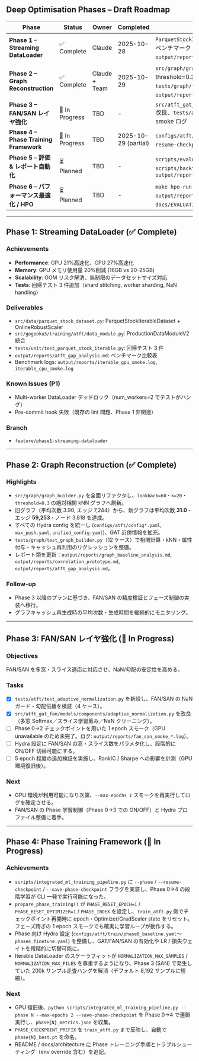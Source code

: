 ## Deep Optimisation Phases – Draft Roadmap

| Phase | Status | Owner | Completed | 主な成果物 |
|-------|--------|-------|-----------|-------------|
| **Phase 1 – Streaming DataLoader** | ✅ Complete | Claude | 2025-10-28 | `ParquetStockIterableDataset` + `OnlineRobustScaler`、GPU/CPU ベンチマーク（21-27%高速化）、回帰テスト 3 件、`output/reports/atft_gap_analysis.md` 更新 |
| **Phase 2 – Graph Reconstruction** | ✅ Complete | Claude + Team | 2025-10-29 | `src/graph/graph_builder.py` リファクタ、config 統一 (k=20, threshold=0.3, lookback=60)、`tests/graph/test_graph_builder.py`（12ケース）、`output/reports/graph_*` レポート更新 |
| **Phase 3 – FAN/SAN レイヤ強化** | 🚧 In Progress | TBD | - | `src/atft_gat_fan/models/components/adaptive_normalization.py` 改良、`tests/atft/test_adaptive_normalization.py`、FAN/SAN smoke ログ |
| **Phase 4 – Phase Training Framework** | 🚧 In Progress | TBD | 2025-10-29 (partial) | `configs/atft/train/phase0.yaml`〜`phase4.yaml`、`--phase/--resume-checkpoint` CLI、フェーズ別チェックポイント出力 |
| **Phase 5 – 評価 & レポート自動化** | ⏳ Planned | TBD | - | `scripts/evaluate_trained_model.py` の CI95・可視化拡張、`scripts/backtest_sharpe_model.py` 連携、`output/reports/max_push_evaluation.md` |
| **Phase 6 – パフォーマンス最適化 / HPO** | ⏳ Planned | TBD | - | `make hpo-run` 20 トライアル、自動サマリ `output/reports/hpo_summary_YYYYMMDD.md`、`docs/EVALUATION_REPORT_20251028.md` 更新 |

---

## Phase 1: Streaming DataLoader (✅ Complete)

### Achievements
- **Performance**: GPU 21%高速化、CPU 27%高速化
- **Memory**: GPU メモリ使用量 20%削減 (16GB vs 20-25GB)
- **Scalability**: OOM リスク解消、無制限のデータセットサイズ対応
- **Tests**: 回帰テスト 3 件追加（shard stitching, worker sharding, NaN handling）

### Deliverables
- `src/data/parquet_stock_dataset.py`: ParquetStockIterableDataset + OnlineRobustScaler
- `src/gogooku3/training/atft/data_module.py`: ProductionDataModuleV2 統合
- `tests/unit/test_parquet_stock_iterable.py`: 回帰テスト 3 件
- `output/reports/atft_gap_analysis.md`: ベンチマーク比較表
- Benchmark logs: `output/reports/iterable_gpu_smoke.log`, `iterable_cpu_smoke.log`

### Known Issues (P1)
- Multi-worker DataLoader デッドロック（num_workers=2 でテストがハング）
- Pre-commit hook 失敗（既存の lint 問題、Phase 1 非関連）

### Branch
- `feature/phase1-streaming-dataloader`

---

## Phase 2: Graph Reconstruction (✅ Complete)

### Highlights
- `src/graph/graph_builder.py` を全面リファクタし、`lookback=60`・`k=20`・`threshold=0.3` の絶対相関 kNN グラフへ刷新。
- 旧グラフ（平均次数 3.90, エッジ 7,244）から、新グラフは平均次数 **31.0**・エッジ **59,253**・ノード 3,818 を達成。
- すべての Hydra config を統一し (`configs/atft/config*.yaml`, `max_push.yaml`, `unified_config.yaml`)、GAT 近傍情報を拡充。
- `tests/graph/test_graph_builder.py`（12 ケース）で相関計算・kNN・属性付与・キャッシュ再利用のリグレッションを整備。
- レポート類を更新：`output/reports/graph_baseline_analysis.md`, `output/reports/correlation_prototype.md`, `output/reports/atft_gap_analysis.md`。

### Follow-up
- Phase 3 以降のプランに基づき、FAN/SAN の精度検証とフェーズ制御の実装へ移行。
- グラフキャッシュ再生成時の平均次数・生成時間を継続的にモニタリング。

---

## Phase 3: FAN/SAN レイヤ強化 (🚧 In Progress)

### Objectives
FAN/SAN を多窓・スライス適応に対応させ、NaN/勾配の安定性を高める。

### Tasks
- [x] `tests/atft/test_adaptive_normalization.py` を新設し、FAN/SAN の NaN ガード・勾配伝播を検証（4 ケース）。
- [x] `src/atft_gat_fan/models/components/adaptive_normalization.py` を改良（多窓 Softmax／スライス学習重み／NaN クリーニング）。
- [ ] Phase 0→2 チェックポイントを用いた 1 epoch スモーク（GPU unavailable のため未完了。ログ: `output/reports/fan_san_smoke_*.log`）。
- [ ] Hydra 設定に FAN/SAN の窓・スライス数をパラメタ化し、段階的に ON/OFF 切替可能にする。
- [ ] 5 epoch 程度の追加検証を実施し、RankIC / Sharpe への影響を計測（GPU 環境復旧後）。

### Next
- GPU 環境が利用可能になり次第、`--max-epochs 1` スモークを再実行してログを確定させる。
- FAN/SAN の Phase 学習制御（Phase 0→3 での ON/OFF）と Hydra プロファイル整備に着手。

---

## Phase 4: Phase Training Framework (🚧 In Progress)

### Achievements
- `scripts/integrated_ml_training_pipeline.py` に `--phase` / `--resume-checkpoint` / `--save-phase-checkpoint` フラグを実装し、Phase 0→4 の段階学習が CLI 一発で実行可能になった。
- `prepare_phase_training()` が `PHASE_RESET_EPOCH=1` / `PHASE_RESET_OPTIMIZER=1` / `PHASE_INDEX` を設定し、`train_atft.py` 側でチェックポイント再開時に epoch・Optimizer/GradScaler state をリセット。フェーズ跨ぎの 1 epoch スモークでも確実に学習ループが動作する。
- Phase 向け Hydra 設定 (`configs/atft/train/phase0_baseline.yaml`〜`phase4_finetune.yaml`) を整備し、GAT/FAN/SAN の有効化や LR / 損失ウェイトを段階的に切替可能に。
- Iterable DataLoader のスケーラフィットが `NORMALIZATION_MAX_SAMPLES` / `NORMALIZATION_MAX_FILES` を尊重するようになり、Phase 3 (SAN) で発生していた 200k サンプル走査ハングを解消（デフォルト 8,192 サンプルに短縮）。

### Next
- GPU 復旧後、`python scripts/integrated_ml_training_pipeline.py --phase N --max-epochs 2 --save-phase-checkpoint` を Phase 0→4 で連鎖実行し、`phase{N}_metrics.json` を収集。
- `PHASE_CHECKPOINT_PREFIX` を `train_atft.py` まで反映し、自動で `phase{N}_best.pt` を命名。
- README / docs/architecture に Phase トレーニング手順とトラブルシューティング（env override 含む）を追記。
